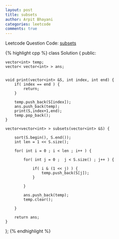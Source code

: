 ```yaml
---
layout: post
title: subsets
author: Arpit Bhayani
categories: leetcode
comments: true
---
```


Leetcode Question Code: [subsets](https://leetcode.com/problems/subsets/)

{% highlight cpp %}
class Solution {
public:

    vector<int> temp;
    vector< vector<int> > ans;


    void print(vector<int> &S, int index, int end) {
        if( index == end ) {
            return;
        }
        
        temp.push_back(S[index]);
        ans.push_back(temp);
        print(S,index+1,end);
        temp.pop_back();
    }

    vector<vector<int> > subsets(vector<int> &S) {
        
        sort(S.begin(), S.end());
        int len = 1 << S.size();
        
        for( int i = 0 ; i < len ; i++ ) {
            
            for( int j = 0 ;  j < S.size() ; j++ ) {
                
                if( i & (1 << j) ) {
                    temp.push_back(S[j]);
                }
                
            }
            
            ans.push_back(temp);
            temp.clear();
            
        }
        
        return ans;
    }
};
{% endhighlight %}